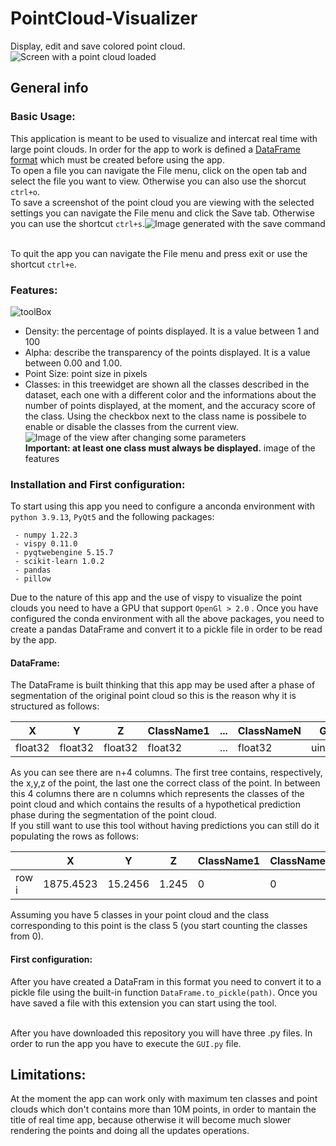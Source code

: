 # PointCloud-Visualizer

Display, edit and save colored point cloud.
![Screen with a point cloud loaded](https://user-images.githubusercontent.com/90287909/201473654-f45028e1-2449-42c2-839d-7e490d56e3d4.png)


## General info
### Basic Usage:
This application is meant to be used to visualize and intercat real time with large point clouds. In order for the app to work is defined a [DataFrame format](README.md#DataFrame) which must be created before using the app.<br>
To open a file you can navigate the File menu, click on the open tab and select the file you want to view. Otherwise you can also use the shorcut `ctrl+o`.
<br> To save a screenshot of the point cloud you are viewing with the selected settings you can navigate the File menu and click the Save tab. Otherwise you can use the shortcut `ctrl+s`.![Image generated with the save command](https://user-images.githubusercontent.com/90287909/201473869-e908f6b8-8cc1-480d-8d00-17c26ea6227b.png)

<br> To quit the app you can navigate the File menu and press exit or use the shortcut `ctrl+e`.
### Features:
![toolBox](https://user-images.githubusercontent.com/90287909/201473754-00864878-b257-4d5b-810b-6b896a4a91f2.png)
- Density: the percentage of points displayed. It is a value between 1 and 100
- Alpha: describe the transparency of the points displayed. It is a value between 0.00 and 1.00.
- Point Size: point size in pixels
- Classes: in this treewidget are shown all the classes described in the dataset, each one with a different color and the informations about the number of points displayed, at the moment, and the accuracy score of the class. Using the checkbox next to the class name is possibele to enable or disable the classes from the current view. 
![Image of the view after changing some parameters](https://user-images.githubusercontent.com/90287909/201473815-30bbd7c7-0218-4adc-a581-ea39fa0cd972.png)
<br>****Important: at least one class must always be displayed.****
image of the features 
### Installation and First configuration:
To start using this app you need to configure a anconda environment with `python 3.9.13`, `PyQt5` and the following packages:
```
 - numpy 1.22.3
 - vispy 0.11.0
 - pyqtwebengine 5.15.7
 - scikit-learn 1.0.2
 - pandas 
 - pillow 
 ```
 Due to the nature of this app and the use of vispy to visualize the point clouds you need to have a GPU that support `OpenGl > 2.0` .
 Once you have configured the conda environment with all the above packages, you need to create a pandas DataFrame and convert it to a pickle file in order to be read by the app.
 #### DataFrame:
 The DataFrame is built thinking that this app may be used after a phase of segmentation of the original point cloud so this is the reason why it is structured as follows:<br>
 
 |X|Y|Z|ClassName1|...|ClassNameN|GT|
 |-|-|-|----------|---|----------|--|
 |float32|float32|float32|float32|...|float32|uint16|
 
 As you can see there are n+4 columns. The first tree contains, respectively, the x,y,z of the point, the last one the correct class of the point. In between this 4 columns there are n columns which represents the classes of the point cloud and which contains the results of a hypothetical prediction phase during the segmentation of the point cloud.
<br> If you still want to use this tool without having predictions you can still do it populating the rows as follows:

 ||X|Y|Z|ClassName1|ClassName2|ClassName3|ClassName4|ClassName5|GT|
 |-|-|-|-|----------|----------|----------|----------|----------|--|
 |row i|1875.4523|15.2456|1.245|0|0|0|0|1|4|
 
 Assuming you have 5 classes in your point cloud and the class corresponding to this point is the class 5 (you start counting the classes from 0).
#### First configuration:
 After you have created a DataFram in this format you need to convert it to a pickle file using the built-in function `DataFrame.to_pickle(path)`.
 Once you have saved a file with this extension you can start using the tool.
 
<br> After you have downloaded this repository you will have three .py files. In order to run the app you have to execute the `GUI.py` file.
## Limitations:
 At the moment the app can work only with maximum ten classes and point clouds which don't contains more than 10M points, in order to mantain the title of real time app, because otherwise it will become much slower rendering the points and doing all the updates operations.

  
